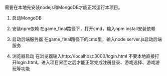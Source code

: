 需要在本地先安装nodejs和MongoDB才能正常运行本项目。

1. 启动MongoDB
2. 安装npm依赖
在game_final路径下，打开cmd，输入npm install安装依赖

3. 启动后端服务器
在game_final路径下的cmd里，输入node server.js启动后端服务

4. 浏览器启动
在浏览器输入http://localhost:3000/login.html 不要本地直接打开login.html。进入项目界面之后才能正常完成注册登录、游戏选择、游戏游玩等功能